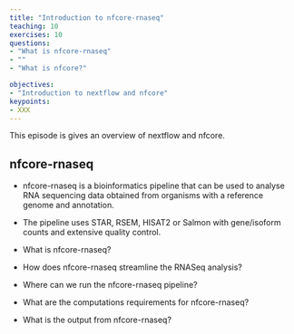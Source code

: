 ```yaml
---
title: "Introduction to nfcore-rnaseq"
teaching: 10
exercises: 10
questions:
- "What is nfcore-rnaseq"
- ""
- "What is nfcore?"

objectives:
- "Introduction to nextflow and nfcore"
keypoints:
- XXX
---
```


This episode is gives an overview of nextflow and nfcore. 


## nfcore-rnaseq
- nfcore-rnaseq is a bioinformatics pipeline that can be used to analyse RNA sequencing data obtained from organisms with a reference genome and annotation.
- The pipeline uses STAR, RSEM, HISAT2 or Salmon with gene/isoform counts and extensive quality control.



- What is nfcore-rnaseq?
- How does nfcore-rnaseq streamline the RNASeq analysis?
- Where can we run the nfcore-rnaseq pipeline?
- What are the computations requirements for nfcore-rnaseq?
- What is the output from nfcore-rnaseq?
